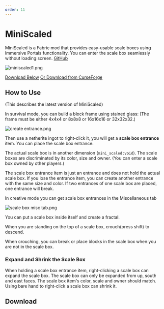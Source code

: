 ```yaml
---
order: 11
---
```




# MiniScaled

MiniScaled is a Fabric mod that provides easy-usable scale boxes using Immersive Portals functionality. You can enter the scale box seamlessly without loading screen. [GitHub](https://github.com/qouteall/MiniScaledMod)

![miniscaled1.png](https://i.loli.net/2021/09/30/J9bBF82tRu5yIkW.png)

[Download Below](#download)   [Or Download from CurseForge](https://www.curseforge.com/minecraft/mc-mods/miniscaled)

## How to Use

(This describes the latest version of MiniScaled)

In survival mode, you can build a block frame using stained glass:  (The frame must be either 4x4x4 or 8x8x8 or 16x16x16 or 32x32x32.)

![create entrance.png](https://s2.loli.net/2022/03/20/Rg3WscPd5yQYV9T.png)

Then use a netherite ingot to right-click it, you will get a **scale box entrance** item. You can place the scale box entrance.

The actual scale box is in another dimension (`mini_scaled:void`). The scale boxes are discriminated by its color, size and owner. (You can enter a scale box owned by other players.)

The scale box entrance item is just an entrance and does not hold the actual scale box. If you lose the entrance item, you can create another entrance with the same size and color. If two entrances of one scale box are placed, one entrance will break.

In creative mode you can get scale box entrances in the Miscellaneous tab

![scale box misc tab.png](https://i.loli.net/2021/09/30/bSmanXtOcPHl1rQ.png)



You can put a scale box inside itself and create a fractal.

When you are standing on the top of a scale box, crouch(press shift) to descend.

When crouching, you can break or place blocks in the scale box when you are not in the scale box.

### Expand and Shrink the Scale Box

When holding a scale box entrance item, right-clicking a scale box can expand the scale box. The scale box can only be expanded from up, south and east faces. The scale box item's color, scale and owner should match. Using bare hand to right-click a scale box can shrink it. 

## Download

<ClientOnly>
<ModDownload
    github_repo="qouteall/MiniScaledMod"
    :locale_text="{download:'Download', preRelease:'Pre-Release', publishTime:'Publish time'}"></ModDownload></ClientOnly>